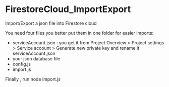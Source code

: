 # FirestoreCloud_ImportExport
Import/Export a json file into Firestore cloud  


You need four files you better put them in one folder for easier imports: 
  - serviceAccount.json : you get it from Project Overview > Project settings > Service account > Generate new private key and rename it serviceAccount.json
  - your json database file
  - config.js
  - import.js
  
Finally , run node import.js
